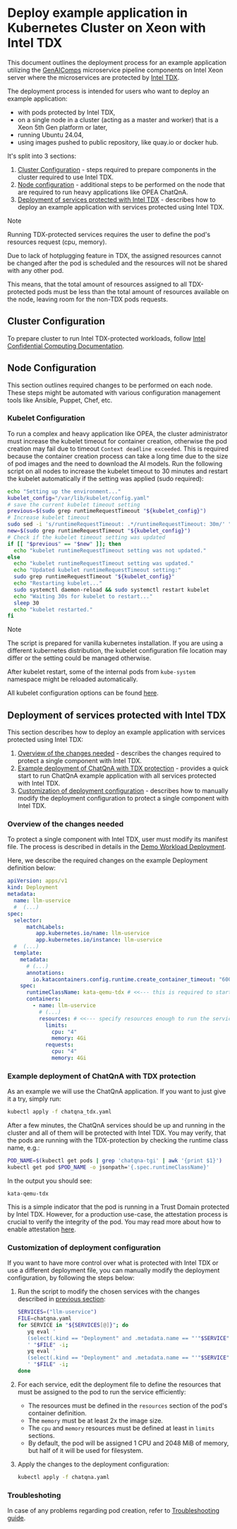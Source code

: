 # Deploy example application in Kubernetes Cluster on Xeon with Intel TDX

This document outlines the deployment process for an example application utilizing the [GenAIComps](https://github.com/opea-project/GenAIComps.git) microservice pipeline components on Intel Xeon server where the microservices are protected by [Intel TDX](https://www.intel.com/content/www/us/en/developer/tools/trust-domain-extensions/overview.html).

The deployment process is intended for users who want to deploy an example application:

- with pods protected by Intel TDX,
- on a single node in a cluster (acting as a master and worker) that is a Xeon 5th Gen platform or later,
- running Ubuntu 24.04,
- using images pushed to public repository, like quay.io or docker hub.

It's split into 3 sections:

1. [Cluster Configuration](#cluster-configuration) - steps required to prepare components in the cluster required to use Intel TDX.
2. [Node configuration](#node-configuration) - additional steps to be performed on the node that are required to run heavy applications like OPEA ChatQnA.
3. [Deployment of services protected with Intel TDX](#deployment-of-services-protected-with-intel-tdx) - describes how to deploy an example application with services protected using Intel TDX.

> [!NOTE]
> Running TDX-protected services requires the user to define the pod's resources request (cpu, memory).
>
> Due to lack of hotplugging feature in TDX, the assigned resources cannot be changed after the pod is scheduled and the resources will not be shared with any other pod.
>
> This means, that the total amount of resources assigned to all TDX-protected pods must be less than the total amount of resources available on the node, leaving room for the non-TDX pods requests.


## Cluster Configuration

To prepare cluster to run Intel TDX-protected workloads, follow [Intel Confidential Computing Documentation](https://cc-enabling.trustedservices.intel.com/intel-confidential-containers-guide/01/introduction/index.html).


## Node Configuration

This section outlines required changes to be performed on each node.
These steps might be automated with various configuration management tools like Ansible, Puppet, Chef, etc.


### Kubelet Configuration

To run a complex and heavy application like OPEA, the cluster administrator must increase the kubelet timeout for container creation, otherwise the pod creation may fail due to timeout `Context deadline exceeded`.
This is required because the container creation process can take a long time due to the size of pod images and the need to download the AI models.
Run the following script on all nodes to increase the kubelet timeout to 30 minutes and restart the kubelet automatically if the setting was applied (sudo required):

```bash
echo "Setting up the environment..."
kubelet_config="/var/lib/kubelet/config.yaml"
# save the current kubelet timeout setting
previous=$(sudo grep runtimeRequestTimeout "${kubelet_config}")
# Increase kubelet timeout
sudo sed -i 's/runtimeRequestTimeout: .*/runtimeRequestTimeout: 30m/' "${kubelet_config}"
new=$(sudo grep runtimeRequestTimeout "${kubelet_config}")
# Check if the kubelet timeout setting was updated
if [[ "$previous" == "$new" ]]; then
  echo "kubelet runtimeRequestTimeout setting was not updated."
else
  echo "kubelet runtimeRequestTimeout setting was updated."
  echo "Updated kubelet runtimeRequestTimeout setting:"
  sudo grep runtimeRequestTimeout "${kubelet_config}"
  echo "Restarting kubelet..."
  sudo systemctl daemon-reload && sudo systemctl restart kubelet
  echo "Waiting 30s for kubelet to restart..."
  sleep 30
  echo "kubelet restarted."
fi
```

> [!NOTE]
> The script is prepared for vanilla kubernetes installation.
> If you are using a different kubernetes distribution, the kubelet configuration file location may differ or the setting could be managed otherwise.
>
> After kubelet restart, some of the internal pods from `kube-system` namespace might be reloaded automatically.

All kubelet configuration options can be found [here](https://kubernetes.io/docs/tasks/administer-cluster/kubelet-config-file/).


## Deployment of services protected with Intel TDX

This section describes how to deploy an example application with services protected using Intel TDX:

1. [Overview of the changes needed](#overview-of-the-changes-needed) - describes the changes required to protect a single component with Intel TDX.
2. [Example deployment of ChatQnA with TDX protection](#example-deployment-of-chatqna-with-tdx-protection) - provides a quick start to run ChatQnA example application with all services protected with Intel TDX.
3. [Customization of deployment configuration](#customization-of-deployment-configuration) - describes how to manually modify the deployment configuration to protect a single component with Intel TDX.


### Overview of the changes needed

To protect a single component with Intel TDX, user must modify its manifest file.
The process is described in details in the [Demo Workload Deployment](https://cc-enabling.trustedservices.intel.com/intel-confidential-containers-guide/03/demo_workload_deployment/#pod-isolated-by-kata-containers-protected-with-intel-tdx-and-quote-verified-using-intel-trust-authority).

Here, we describe the required changes on the example Deployment definition below:

```yaml
apiVersion: apps/v1
kind: Deployment
metadata:
  name: llm-uservice
  #  (...)
spec:
  selector:
      matchLabels:
         app.kubernetes.io/name: llm-uservice
         app.kubernetes.io/instance: llm-uservice
  #  (...)
  template:
    metadata:
      # (...)
      annotations:
        io.katacontainers.config.runtime.create_container_timeout: "600" # <<--- increase the timeout for container creation
    spec:
      runtimeClassName: kata-qemu-tdx # <<--- this is required to start the pod in Trust Domain (TD, virtual machine protected with Intel TDX)
      containers:
        - name: llm-uservice
          # (...)
          resources: # <<--- specify resources enough to run the service efficiently (memory must be at least 2x the image size)
            limits:
              cpu: "4"
              memory: 4Gi
            requests:
              cpu: "4"
              memory: 4Gi
```


### Example deployment of ChatQnA with TDX protection

As an example we will use the ChatQnA application.
If you want to just give it a try, simply run:

```bash
kubectl apply -f chatqna_tdx.yaml
```

After a few minutes, the ChatQnA services should be up and running in the cluster and all of them will be protected with Intel TDX.
You may verify, that the pods are running with the TDX-protection by checking the runtime class name, e.g.:

```bash
POD_NAME=$(kubectl get pods | grep 'chatqna-tgi' | awk '{print $1}')
kubectl get pod $POD_NAME -o jsonpath='{.spec.runtimeClassName}'
```

In the output you should see:

```text
kata-qemu-tdx
```

This is a simple indicator that the pod is running in a Trust Domain protected by Intel TDX.
However, for a production use-case, the attestation process is crucial to verify the integrity of the pod.
You may read more about how to enable attestation [here](https://cc-enabling.trustedservices.intel.com/intel-confidential-containers-guide/03/demo_workload_deployment/#pod-isolated-by-kata-containers-protected-with-intel-tdx-and-quote-verified-using-intel-trust-authority).


### Customization of deployment configuration

If you want to have more control over what is protected with Intel TDX or use a different deployment file, you can manually modify the deployment configuration, by following the steps below: 

1. Run the script to modify the chosen services with the changes described in [previous section](#overview-of-the-changes-needed):

   ```bash
   SERVICES=("llm-uservice")
   FILE=chatqna.yaml
   for SERVICE in "${SERVICES[@]}"; do
      yq eval '
      (select(.kind == "Deployment" and .metadata.name == "'"$SERVICE"'") | .spec.template.metadata.annotations."io.katacontainers.config.runtime.create_container_timeout") = "800"
      ' "$FILE" -i;
      yq eval '
      (select(.kind == "Deployment" and .metadata.name == "'"$SERVICE"'") | .spec.template.spec.runtimeClassName) = "kata-qemu-tdx"
      ' "$FILE" -i;
   done
   ```

2. For each service, edit the deployment file to define the resources that must be assigned to the pod to run the service efficiently:
   
   - The resources must be defined in the `resources` section of the pod's container definition.
   - The `memory` must be at least 2x the image size.
   - The `cpu` and `memory` resources must be defined at least in `limits` sections.
   - By default, the pod will be assigned 1 CPU and 2048 MiB of memory, but half of it will be used for filesystem.

3. Apply the changes to the deployment configuration:

   ```bash
   kubectl apply -f chatqna.yaml
   ```

### Troubleshoting

In case of any problems regarding pod creation, refer to [Troubleshooting guide](https://cc-enabling.trustedservices.intel.com/intel-confidential-containers-guide/04/troubleshooting/).
